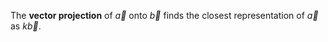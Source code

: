 The **vector projection** of $\vec{a}$ onto $\vec{b}$ finds the closest representation of $\vec{a}$ as $k\vec{b}$.